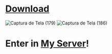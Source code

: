 # [Download](https://github.com/Chessdash543/Diamond-TP/releases/lastest)
![Captura de Tela (179)](https://github.com/user-attachments/assets/9b7873c9-ac7e-4bdd-810b-b1c038571b81)
![Captura de Tela (186)](https://github.com/user-attachments/assets/ea7cd388-abac-4c16-9d9e-0e610e4f62cc)
# Enter in [My Server](https://discord.gg/XgNRtTFjbh)!
